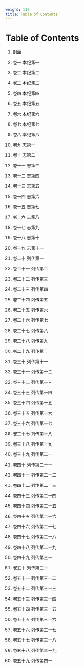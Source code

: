 ```yaml
---
weight: 117
title: Table of Contents
---
```


# Table of Contents

1. <span id="Table_of_Contents-1"></span>
封面

2. <span id="Table_of_Contents-2"></span>
卷一 本纪第一

3. <span id="Table_of_Contents-3"></span>
卷二 本纪第二

4. <span id="Table_of_Contents-4"></span>
卷三 本纪第三

5. <span id="Table_of_Contents-5"></span>
卷四 本纪第四

6. <span id="Table_of_Contents-6"></span>
卷五 本纪第五

7. <span id="Table_of_Contents-7"></span>
卷六 本纪第六

8. <span id="Table_of_Contents-8"></span>
卷七 本纪第七

9. <span id="Table_of_Contents-9"></span>
卷八 本纪第八

10. <span id="Table_of_Contents-10"></span>
卷九 志第一

11. <span id="Table_of_Contents-11"></span>
卷十 志第二

12. <span id="Table_of_Contents-12"></span>
卷十一 志第三

13. <span id="Table_of_Contents-13"></span>
卷十二 志第四

14. <span id="Table_of_Contents-14"></span>
卷十三 志第五

15. <span id="Table_of_Contents-15"></span>
卷十四 志第六

16. <span id="Table_of_Contents-16"></span>
卷十五 志第七

17. <span id="Table_of_Contents-17"></span>
卷十六 志第八

18. <span id="Table_of_Contents-18"></span>
卷十七 志第九

19. <span id="Table_of_Contents-19"></span>
卷十八 志第十

20. <span id="Table_of_Contents-20"></span>
卷十九 志第十一

21. <span id="Table_of_Contents-21"></span>
卷二十 列传第一

22. <span id="Table_of_Contents-22"></span>
卷二十一 列传第二

23. <span id="Table_of_Contents-23"></span>
卷二十二 列传第三

24. <span id="Table_of_Contents-24"></span>
卷二十三 列传第四

25. <span id="Table_of_Contents-25"></span>
卷二十四 列传第五

26. <span id="Table_of_Contents-26"></span>
卷二十五 列传第六

27. <span id="Table_of_Contents-27"></span>
卷二十六 列传第七

28. <span id="Table_of_Contents-28"></span>
卷二十七 列传第八

29. <span id="Table_of_Contents-29"></span>
卷二十八 列传第九

30. <span id="Table_of_Contents-30"></span>
卷二十九 列传第十

31. <span id="Table_of_Contents-31"></span>
卷三十 列传第十一

32. <span id="Table_of_Contents-32"></span>
卷三十一 列传第十二

33. <span id="Table_of_Contents-33"></span>
卷三十二 列传第十三

34. <span id="Table_of_Contents-34"></span>
卷三十三 列传第十四

35. <span id="Table_of_Contents-35"></span>
卷三十四 列传第十五

36. <span id="Table_of_Contents-36"></span>
卷三十五 列传第十六

37. <span id="Table_of_Contents-37"></span>
卷三十六 列传第十七

38. <span id="Table_of_Contents-38"></span>
卷三十七 列传第十八

39. <span id="Table_of_Contents-39"></span>
卷三十八 列传第十九

40. <span id="Table_of_Contents-40"></span>
卷三十九 列传第二十

41. <span id="Table_of_Contents-41"></span>
卷四十 列传第二十一

42. <span id="Table_of_Contents-42"></span>
卷四十一 列传第二十二

43. <span id="Table_of_Contents-43"></span>
卷四十二 列传第二十三

44. <span id="Table_of_Contents-44"></span>
卷四十三 列传第二十四

45. <span id="Table_of_Contents-45"></span>
卷四十四 列传第二十五

46. <span id="Table_of_Contents-46"></span>
卷四十五 列传第二十六

47. <span id="Table_of_Contents-47"></span>
卷四十六 列传第二十七

48. <span id="Table_of_Contents-48"></span>
卷四十七 列传第二十八

49. <span id="Table_of_Contents-49"></span>
卷四十八 列传第二十九

50. <span id="Table_of_Contents-50"></span>
卷四十九 列传第三十

51. <span id="Table_of_Contents-51"></span>
卷五十 列传第三十一

52. <span id="Table_of_Contents-52"></span>
卷五十一 列传第三十二

53. <span id="Table_of_Contents-53"></span>
卷五十二 列传第三十三

54. <span id="Table_of_Contents-54"></span>
卷五十三 列传第三十四

55. <span id="Table_of_Contents-55"></span>
卷五十四 列传第三十五

56. <span id="Table_of_Contents-56"></span>
卷五十五 列传第三十六

57. <span id="Table_of_Contents-57"></span>
卷五十六 列传第三十七

58. <span id="Table_of_Contents-58"></span>
卷五十七 列传第三十八

59. <span id="Table_of_Contents-59"></span>
卷五十八 列传第三十九

60. <span id="Table_of_Contents-60"></span>
卷五十九 列传第四十